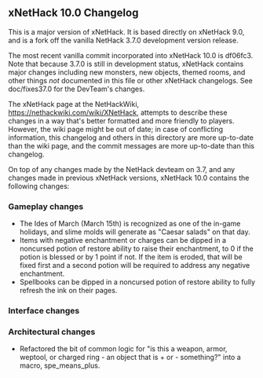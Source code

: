 ## xNetHack 10.0 Changelog

This is a major version of xNetHack. It is based directly on xNetHack 9.0, and
is a fork off the vanilla NetHack 3.7.0 development version release.

The most recent vanilla commit incorporated into xNetHack 10.0 is df06fc3. Note
that because 3.7.0 is still in development status, xNetHack contains major
changes including new monsters, new objects, themed rooms, and other things
*not* documented in this file or other xNetHack changelogs. See doc/fixes37.0
for the DevTeam's changes.

The xNetHack page at the NetHackWiki, https://nethackwiki.com/wiki/XNetHack,
attempts to describe these changes in a way that's better formatted and more
friendly to players. However, the wiki page might be out of date; in case of
conflicting information, this changelog and others in this directory are more
up-to-date than the wiki page, and the commit messages are more up-to-date than
this changelog.

On top of any changes made by the NetHack devteam on 3.7, and any changes
made in previous xNetHack versions, xNetHack 10.0 contains the following
changes:

### Gameplay changes

- The Ides of March (March 15th) is recognized as one of the in-game holidays,
  and slime molds will generate as "Caesar salads" on that day.
- Items with negative enchantment or charges can be dipped in a noncursed potion
  of restore ability to raise their enchantment, to 0 if the potion is blessed
  or by 1 point if not. If the item is eroded, that will be fixed first and a
  second potion will be required to address any negative enchantment.
- Spellbooks can be dipped in a noncursed potion of restore ability to fully
  refresh the ink on their pages.

### Interface changes


### Architectural changes

- Refactored the bit of common logic for "is this a weapon, armor, weptool, or
  charged ring - an object that is + or - something?" into a macro,
  spe_means_plus.

